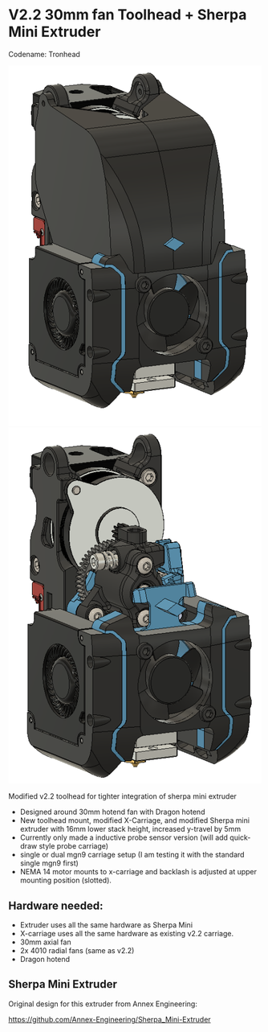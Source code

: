 # V2.2 30mm fan Toolhead + Sherpa Mini Extruder
Codename: Tronhead

![picture](Images/tronhead_complete_3.PNG)
![picture](Images/uncovered.PNG)

Modified v2.2 toolhead for tighter integration of sherpa mini extruder

- Designed around 30mm hotend fan with Dragon hotend
- New toolhead mount, modified X-Carriage, and modified Sherpa mini extruder with 16mm lower stack height, increased y-travel by 5mm
- Currently only made a inductive probe sensor version (will add quick-draw style probe carriage)
- single or dual mgn9 carriage setup (I am testing it with the standard single mgn9 first)
- NEMA 14 motor mounts to x-carriage and backlash is adjusted at upper mounting position (slotted).

## Hardware needed:
- Extruder uses all the same hardware as Sherpa Mini
- X-carriage uses all the same hardware as existing v2.2 carriage.
- 30mm axial fan
- 2x 4010 radial fans (same as v2.2)
- Dragon hotend

## Sherpa Mini Extruder
Original design for this extruder from Annex Engineering:

https://github.com/Annex-Engineering/Sherpa_Mini-Extruder
